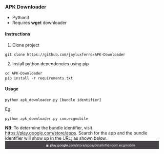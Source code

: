 ### APK Downloader
- Python3
- Requires **wget** downloader

#### Instructions
1. Clone project
```
git clone https://github.com/jayluxferro/APK-Downloader
```

2. Install python dependencies using pip
```
cd APK-Downloader
pip install -r requirements.txt
```

#### Usage
```
python apk_downloader.py [bundle identifier]
```
Eg.
```
python apk_downloader.py com.ecgmobile
```

**NB**: To determine the bundle identifier, visit https://play.google.com/store/apps. Search for the app and the bundle identifier will show up in the URL; as shown below.<br/>
<img src='img/bundle_identifier.png' />
